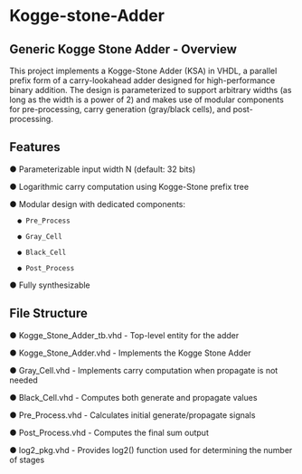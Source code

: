 # Kogge-stone-Adder
## Generic Kogge Stone Adder - Overview
This project implements a Kogge-Stone Adder (KSA) in VHDL, a parallel prefix form of a carry-lookahead adder designed for high-performance binary addition. The design is parameterized to support arbitrary widths (as long as the width is a power of 2) and makes use of modular components for pre-processing, carry generation (gray/black cells), and post-processing.

## Features

● Parameterizable input width N (default: 32 bits)

● Logarithmic carry computation using Kogge-Stone prefix tree

● Modular design with dedicated components:

      ● Pre_Process

      ● Gray_Cell

      ● Black_Cell

      ● Post_Process
   
● Fully synthesizable

## File Structure

● Kogge_Stone_Adder_tb.vhd - Top-level entity for the adder

● Kogge_Stone_Adder.vhd - Implements the Kogge Stone Adder

● Gray_Cell.vhd - Implements carry computation when propagate is not needed

● Black_Cell.vhd - Computes both generate and propagate values

● Pre_Process.vhd - Calculates initial generate/propagate signals

● Post_Process.vhd - Computes the final sum output

● log2_pkg.vhd - Provides log2() function used for determining the number of stages
